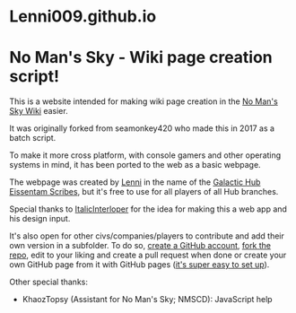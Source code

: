 # Lenni009.github.io
# No Man's Sky - Wiki page creation script!

This is a website intended for making wiki page creation in the [No Man's Sky Wiki](https://nomanssky.fandom.com) easier.

It was originally forked from seamonkey420 who made this in 2017 as a batch script.

To make it more cross platform, with console gamers and other operating systems in mind, it has been ported to the web as a basic webpage.

The webpage was created by [Lenni](https://nomanssky.fandom.com/wiki/User:Lenni009) in the name of the [Galactic Hub Eissentam Scribes](https://nomanssky.fandom.com/wiki/Galactic_Hub_Eissentam_Scribes), but it's free to use for all players of all Hub branches.

Special thanks to [ItalicInterloper](https://nomanssky.fandom.com/wiki/User:ItalicInterloper) for the idea for making this a web app and his design input.

It's also open for other civs/companies/players to contribute and add their own version in a subfolder. To do so, [create a GitHub account](https://github.com/signup), [fork the repo](https://github.com/Lenni009/Lenni009.github.io/fork), edit to your liking and create a pull request when done or create your own GitHub page from it with GitHub pages ([it's super easy to set up](https://docs.github.com/en/pages/quickstart)).

Other special thanks:
* KhaozTopsy (Assistant for No Man's Sky; NMSCD): JavaScript help